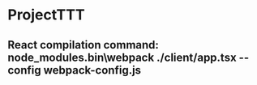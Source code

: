 # ProjectTTT
## React compilation command: node_modules\.bin\webpack ./client/app.tsx --config webpack-config.js
